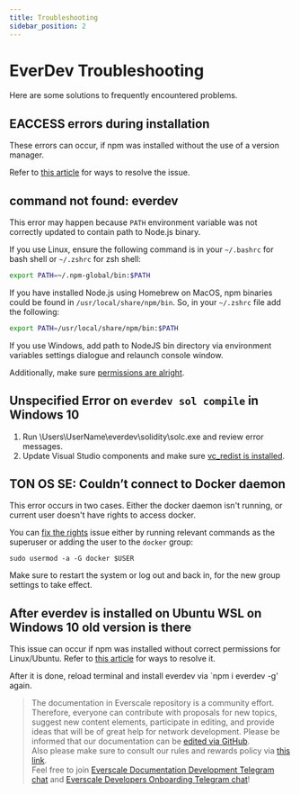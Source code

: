 ```yaml
---
title: Troubleshooting
sidebar_position: 2
---
```


# EverDev Troubleshooting

Here are some solutions to frequently encountered problems.

## EACCESS errors during installation

These errors can occur, if npm was installed without the use of a version manager.

Refer to [this article](https://docs.npmjs.com/resolving-eacces-permissions-errors-when-installing-packages-globally) for ways to resolve the issue.

## command not found: everdev

This error may happen because `PATH` environment variable was not correctly updated to contain path to Node.js binary.


If you use Linux, ensure the following command is in your `~/.bashrc` for bash shell or `~/.zshrc` for zsh shell:

```sh
export PATH=~/.npm-global/bin:$PATH
```

If you have installed Node.js using Homebrew on MacOS, npm binaries could be found in `/usr/local/share/npm/bin`. 
So, in your `~/.zshrc` file add the following:

```sh
export PATH=/usr/local/share/npm/bin:$PATH
```

If you use Windows, add path to NodeJS bin directory via environment variables settings dialogue and relaunch console window.

Additionally, make sure [permissions are alright](https://docs.npmjs.com/resolving-eacces-permissions-errors-when-installing-packages-globally).

## Unspecified Error on `everdev sol compile` in Windows 10

1) Run \Users\UserName\everdev\solidity\solc.exe and review error messages.
2) Update Visual Studio components and make sure [vc_redist is installed](https://support.microsoft.com/en-us/topic/the-latest-supported-visual-c-downloads-2647da03-1eea-4433-9aff-95f26a218cc0).

## TON OS SE: Couldn’t connect to Docker daemon

This error occurs in two cases. Either the docker daemon isn't running, or current user doesn't have rights to access docker.

You can [fix the rights](https://docs.docker.com/engine/install/linux-postinstall/) issue either by running relevant commands as the superuser or adding the user to the `docker` group: 

    sudo usermod -a -G docker $USER

Make sure to restart the system or log out and back in, for the new group settings to take effect.

## After everdev is installed on Ubuntu WSL on Windows 10 old version is there

This issue can occur if npm was installed without correct permissions for Linux/Ubuntu.
Refer to [this article](https://docs.npmjs.com/resolving-eacces-permissions-errors-when-installing-packages-globally) for ways to resolve it.

After it is done, reload terminal and install everdev via `npm i everdev -g' again.

>  The documentation in Everscale repository is a community effort. Therefore, everyone can contribute with proposals for new topics, suggest new content elements, participate in editing, and provide ideas that will be of great help for network development.
Please be informed that our documentation can be [edited via GitHub](https://github.com/everscale-org/docs/issues).  
  Also please make sure to consult our rules and rewards policy via [this link](https://docs.everscale.network/contribute/hot-streams/documentations).  
  Feel free to join [Everscale Documentation Development Telegram chat](https://t.me/+C2IpQXWZtCwxYzEy) and [Everscale Developers Onboarding Telegram chat](https://t.me/+Vca1Gs6uPzIyNWVi)!
